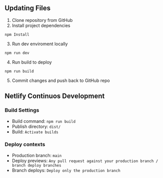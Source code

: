 ## Updating Files

1. Clone repository from GitHub
2. Install project dependencies
```
npm Install
```
3. Run dev enviroment locally
```
npm run dev
```
4. Run build to deploy
```
npm run build
```
5. Commit changes and push back to GitHub repo


## Netlify Continuos Development

### Build Settings

* Build command: `npm run build`
* Publish directory: `dist/`
* Build: `Activate builds`

### Deploy contexts

* Production branch: `main`
* Deploy previews: `Any pull request against your production branch / branch deploy branches`
* Branch deploys: `Deploy only the production branch`

<!-- Deployment Trigger - 1 -->
